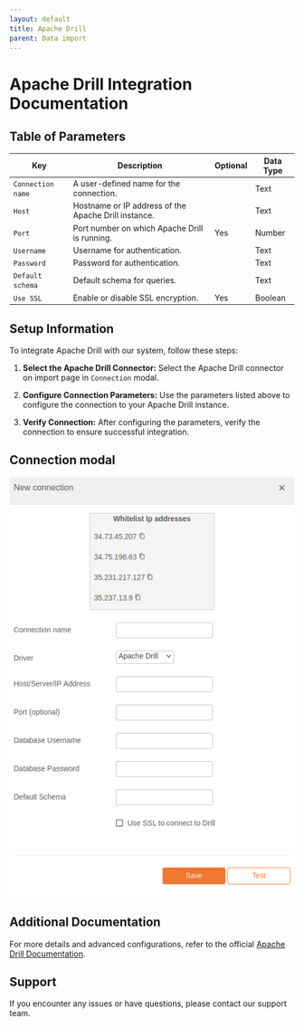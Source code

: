 ```yaml
---
layout: default
title: Apache Drill
parent: Data import
---
```


# Apache Drill Integration Documentation

## Table of Parameters

| Key               | Description                                         | Optional | Data Type |
|-------------------|-----------------------------------------------------|----------|-----------|
| `Connection name` | A user-defined name for the connection.             |          | Text      |
| `Host`            | Hostname or IP address of the Apache Drill instance.|          | Text      |
| `Port`            | Port number on which Apache Drill is running.       | Yes      | Number    |
| `Username`        | Username for authentication.                        |          | Text      |
| `Password`        | Password for authentication.                        |          | Text      |
| `Default schema`  | Default schema for queries.                         |          | Text      |
| `Use SSL`         | Enable or disable SSL encryption.                   | Yes      | Boolean   |

## Setup Information

To integrate Apache Drill with our system, follow these steps:

1. **Select the Apache Drill Connector:** Select the Apache Drill connector on import page in `Connection` modal.

2. **Configure Connection Parameters:** Use the parameters listed above to configure the connection to your Apache Drill instance.

3. **Verify Connection:** After configuring the parameters, verify the connection to ensure successful integration.

## Connection modal

![Apache Drill Integration](../../../images/integration/apache-drill-integration.png)

## Additional Documentation

For more details and advanced configurations, refer to the official [Apache Drill Documentation](https://drill.apache.org/docs/).
## Support

If you encounter any issues or have questions, please contact our support team.